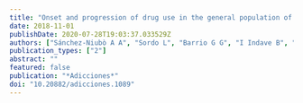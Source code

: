 ```yaml
---
title: "Onset and progression of drug use in the general population of Catalonia, Spain."
date: 2018-11-01
publishDate: 2020-07-28T19:03:37.033529Z
authors: ["Sánchez-Niubò A A", "Sordo L", "Barrio G G", "I Indave B", "Domingo-Salvany A A"]
publication_types: ["2"]
abstract: ""
featured: false
publication: "*Adicciones*"
doi: "10.20882/adicciones.1089"
---
```


